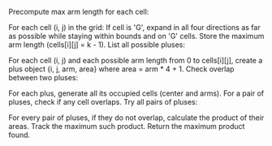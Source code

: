 Precompute max arm length for each cell:

For each cell (i, j) in the grid:
If cell is 'G', expand in all four directions as far as possible while staying within bounds and on 'G' cells.
Store the maximum arm length (cells[i][j] = k - 1).
List all possible pluses:

For each cell (i, j) and each possible arm length from 0 to cells[i][j], create a plus object {i, j, arm, area} where area = arm * 4 + 1.
Check overlap between two pluses:

For each plus, generate all its occupied cells (center and arms).
For a pair of pluses, check if any cell overlaps.
Try all pairs of pluses:

For every pair of pluses, if they do not overlap, calculate the product of their areas.
Track the maximum such product.
Return the maximum product found.